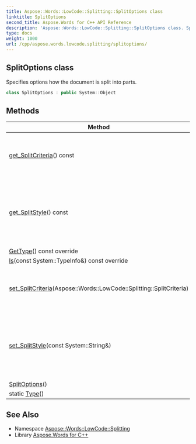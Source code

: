 ```yaml
---
title: Aspose::Words::LowCode::Splitting::SplitOptions class
linktitle: SplitOptions
second_title: Aspose.Words for C++ API Reference
description: 'Aspose::Words::LowCode::Splitting::SplitOptions class. Specifies options how the document is split into parts in C++.'
type: docs
weight: 1000
url: /cpp/aspose.words.lowcode.splitting/splitoptions/
---
```

## SplitOptions class


Specifies options how the document is split into parts.

```cpp
class SplitOptions : public System::Object
```

## Methods

| Method | Description |
| --- | --- |
| [get_SplitCriteria](./get_splitcriteria/)() const | Specifies the criteria for splitting the document into parts. |
| [get_SplitStyle](./get_splitstyle/)() const | Specifies the paragraph style for splitting the document into parts when [Style](../splitcriteria/) is used. |
| [GetType](./gettype/)() const override |  |
| [Is](./is/)(const System::TypeInfo\&) const override |  |
| [set_SplitCriteria](./set_splitcriteria/)(Aspose::Words::LowCode::Splitting::SplitCriteria) | Specifies the criteria for splitting the document into parts. |
| [set_SplitStyle](./set_splitstyle/)(const System::String\&) | Specifies the paragraph style for splitting the document into parts when [Style](../splitcriteria/) is used. |
| [SplitOptions](./splitoptions/)() |  |
| static [Type](./type/)() |  |
## See Also

* Namespace [Aspose::Words::LowCode::Splitting](../)
* Library [Aspose.Words for C++](../../)
